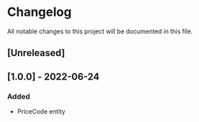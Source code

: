 # Changelog
All notable changes to this project will be documented in this file.

## [Unreleased]

## [1.0.0] - 2022-06-24
### Added
* PriceCode entity

